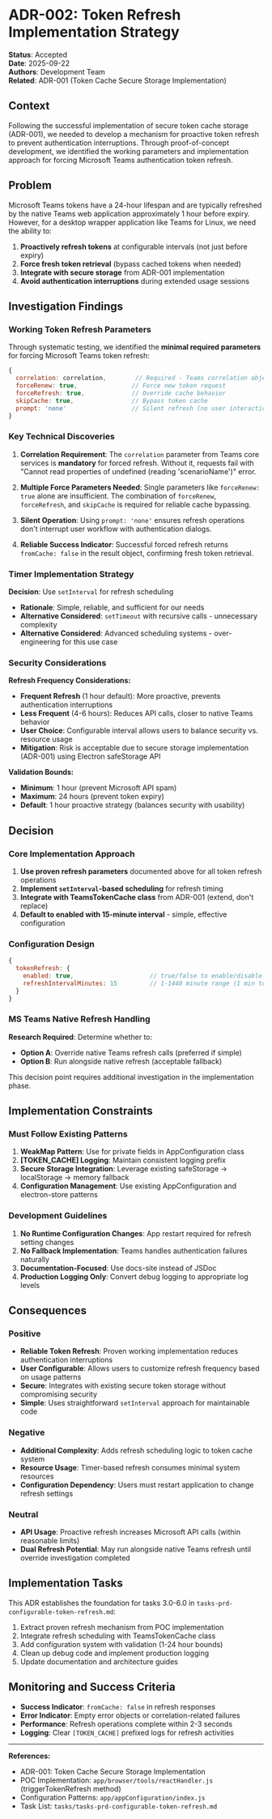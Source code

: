 # ADR-002: Token Refresh Implementation Strategy

**Status**: Accepted  
**Date**: 2025-09-22  
**Authors**: Development Team  
**Related**: ADR-001 (Token Cache Secure Storage Implementation)

## Context

Following the successful implementation of secure token cache storage (ADR-001), we needed to develop a mechanism for proactive token refresh to prevent authentication interruptions. Through proof-of-concept development, we identified the working parameters and implementation approach for forcing Microsoft Teams authentication token refresh.

## Problem

Microsoft Teams tokens have a 24-hour lifespan and are typically refreshed by the native Teams web application approximately 1 hour before expiry. However, for a desktop wrapper application like Teams for Linux, we need the ability to:

1. **Proactively refresh tokens** at configurable intervals (not just before expiry)
2. **Force fresh token retrieval** (bypass cached tokens when needed)
3. **Integrate with secure storage** from ADR-001 implementation
4. **Avoid authentication interruptions** during extended usage sessions

## Investigation Findings

### Working Token Refresh Parameters

Through systematic testing, we identified the **minimal required parameters** for forcing Microsoft Teams token refresh:

```javascript
{
  correlation: correlation,        // Required - Teams correlation object
  forceRenew: true,               // Force new token request
  forceRefresh: true,             // Override cache behavior  
  skipCache: true,                // Bypass token cache
  prompt: 'none'                  // Silent refresh (no user interaction)
}
```

### Key Technical Discoveries

1. **Correlation Requirement**: The `correlation` parameter from Teams core services is **mandatory** for forced refresh. Without it, requests fail with "Cannot read properties of undefined (reading 'scenarioName')" error.

2. **Multiple Force Parameters Needed**: Single parameters like `forceRenew: true` alone are insufficient. The combination of `forceRenew`, `forceRefresh`, and `skipCache` is required for reliable cache bypassing.

3. **Silent Operation**: Using `prompt: 'none'` ensures refresh operations don't interrupt user workflow with authentication dialogs.

4. **Reliable Success Indicator**: Successful forced refresh returns `fromCache: false` in the result object, confirming fresh token retrieval.

### Timer Implementation Strategy

**Decision**: Use `setInterval` for refresh scheduling
- **Rationale**: Simple, reliable, and sufficient for our needs
- **Alternative Considered**: `setTimeout` with recursive calls - unnecessary complexity
- **Alternative Considered**: Advanced scheduling systems - over-engineering for this use case

### Security Considerations

**Refresh Frequency Considerations:**

- **Frequent Refresh** (1 hour default): More proactive, prevents authentication interruptions
- **Less Frequent** (4-6 hours): Reduces API calls, closer to native Teams behavior  
- **User Choice**: Configurable interval allows users to balance security vs. resource usage
- **Mitigation**: Risk is acceptable due to secure storage implementation (ADR-001) using Electron safeStorage API

**Validation Bounds:**
- **Minimum**: 1 hour (prevent Microsoft API spam)
- **Maximum**: 24 hours (prevent token expiry)
- **Default**: 1 hour proactive strategy (balances security with usability)

## Decision

### Core Implementation Approach

1. **Use proven refresh parameters** documented above for all token refresh operations
2. **Implement `setInterval`-based scheduling** for refresh timing
3. **Integrate with TeamsTokenCache class** from ADR-001 (extend, don't replace)
4. **Default to enabled with 15-minute interval** - simple, effective configuration

### Configuration Design

```javascript
{
  tokenRefresh: {
    enabled: true,                     // true/false to enable/disable feature
    refreshIntervalMinutes: 15         // 1-1440 minute range (1 min to 24 hours)
  }
}
```

### MS Teams Native Refresh Handling

**Research Required**: Determine whether to:
- **Option A**: Override native Teams refresh calls (preferred if simple)
- **Option B**: Run alongside native refresh (acceptable fallback)

This decision point requires additional investigation in the implementation phase.

## Implementation Constraints

### Must Follow Existing Patterns

1. **WeakMap Pattern**: Use for private fields in AppConfiguration class
2. **[TOKEN_CACHE] Logging**: Maintain consistent logging prefix
3. **Secure Storage Integration**: Leverage existing safeStorage → localStorage → memory fallback
4. **Configuration Management**: Use existing AppConfiguration and electron-store patterns

### Development Guidelines

1. **No Runtime Configuration Changes**: App restart required for refresh setting changes
2. **No Fallback Implementation**: Teams handles authentication failures naturally
3. **Documentation-Focused**: Use docs-site instead of JSDoc
4. **Production Logging Only**: Convert debug logging to appropriate log levels

## Consequences

### Positive

- **Reliable Token Refresh**: Proven working implementation reduces authentication interruptions
- **User Configurable**: Allows users to customize refresh frequency based on usage patterns
- **Secure**: Integrates with existing secure token storage without compromising security
- **Simple**: Uses straightforward `setInterval` approach for maintainable code

### Negative

- **Additional Complexity**: Adds refresh scheduling logic to token cache system
- **Resource Usage**: Timer-based refresh consumes minimal system resources
- **Configuration Dependency**: Users must restart application to change refresh settings

### Neutral

- **API Usage**: Proactive refresh increases Microsoft API calls (within reasonable limits)
- **Dual Refresh Potential**: May run alongside native Teams refresh until override investigation completed

## Implementation Tasks

This ADR establishes the foundation for tasks 3.0-6.0 in `tasks-prd-configurable-token-refresh.md`:

1. Extract proven refresh mechanism from POC implementation
2. Integrate refresh scheduling with TeamsTokenCache class
3. Add configuration system with validation (1-24 hour bounds)
4. Clean up debug code and implement production logging
5. Update documentation and architecture guides

## Monitoring and Success Criteria

- **Success Indicator**: `fromCache: false` in refresh responses
- **Error Indicator**: Empty error objects or correlation-related failures
- **Performance**: Refresh operations complete within 2-3 seconds
- **Logging**: Clear `[TOKEN_CACHE]` prefixed logs for refresh activities

---

**References:**
- ADR-001: Token Cache Secure Storage Implementation  
- POC Implementation: `app/browser/tools/reactHandler.js` (triggerTokenRefresh method)
- Configuration Patterns: `app/appConfiguration/index.js`
- Task List: `tasks/tasks-prd-configurable-token-refresh.md`